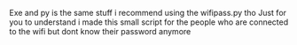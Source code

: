Exe and py is the same stuff i recommend using the wifipass.py tho
Just for you to understand i made this small script for the people who are connected to the wifi but dont know their password anymore
